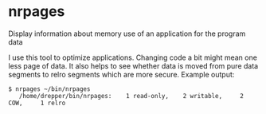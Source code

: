# nrpages
Display information about memory use of an application for the program data

I use this tool to optimize applications.  Changing code a bit might mean
one less page of data.  It also helps to see whether data is moved from
pure data segments to relro segments which are more secure.  Example output:

    $ nrpages ~/bin/nrpages 
       /home/drepper/bin/nrpages:    1 read-only,    2 writable,     2 COW,     1 relro
